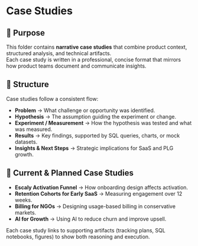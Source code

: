 # Case Studies

## 🎯 Purpose
This folder contains **narrative case studies** that combine product context, structured analysis, and technical artifacts.  
Each case study is written in a professional, concise format that mirrors how product teams document and communicate insights.

## 📐 Structure
Case studies follow a consistent flow:
- **Problem** → What challenge or opportunity was identified.  
- **Hypothesis** → The assumption guiding the experiment or change.  
- **Experiment / Measurement** → How the hypothesis was tested and what was measured.  
- **Results** → Key findings, supported by SQL queries, charts, or mock datasets.  
- **Insights & Next Steps** → Strategic implications for SaaS and PLG growth.  

## 📂 Current & Planned Case Studies
- **Escaly Activation Funnel** → How onboarding design affects activation.  
- **Retention Cohorts for Early SaaS** → Measuring engagement over 12 weeks.  
- **Billing for NGOs** → Designing usage-based billing in conservative markets.  
- **AI for Growth** → Using AI to reduce churn and improve upsell.  

Each case study links to supporting artifacts (tracking plans, SQL notebooks, figures) to show both reasoning and execution.
